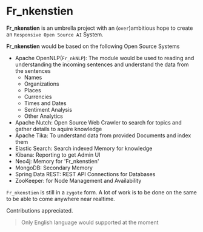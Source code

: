 # Fr_nkenstien
**Fr_nkenstien** is an umbrella project with an (`over`)ambitious hope to create an `Responsive Open Source AI` System.

**Fr_nkenstien** would be based on the following Open Source Systems 
- Apache OpenNLP(`Fr_nkNLP`): The module would be used to reading and understanding the incoming sentences and understand the data from the sentences
    - Names
    - Organizations
    - Places
    - Currencies
    - Times and Dates
    - Sentiment Analysis
    - Other Analytics
- Apache Nutch: Open Source Web Crawler to search for topics and gather details to aquire knowledge
- Apache Tika: To understand data from provided Documents and index them
- Elastic Search: Search indexed Memory for knowledge
- Kibana: Reporting to get Admin UI
- Neo4j: Memory for 'Fr_nkenstien'
- MongoDB: Secondary Memory
- Spring Data REST: REST API Connections for Databases
- ZooKeeper: for Node Management and Availability

`Fr_nkenstien` is still in a `zygote` form. A lot of work is to be done on the same to be able to come anywhere near realtime.

Contributions appreciated.

> Only English language would supported at the moment
